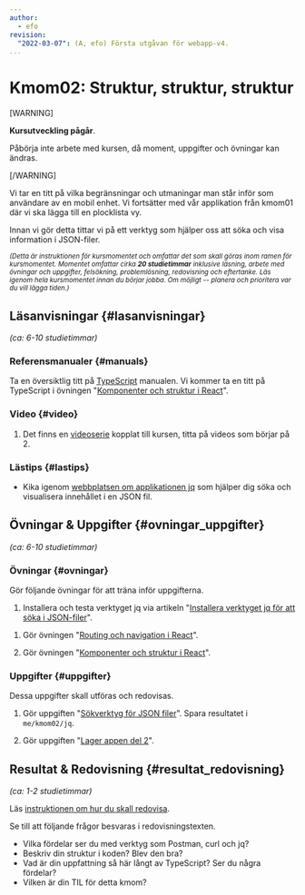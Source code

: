 ```yaml
---
author:
  - efo
revision:
  "2022-03-07": (A, efo) Första utgåvan för webapp-v4.
...
```

Kmom02: Struktur, struktur, struktur
==================================

[WARNING]

**Kursutveckling pågår**.

Påbörja inte arbete med kursen, då moment, uppgifter och övningar kan ändras.

[/WARNING]

Vi tar en titt på vilka begränsningar och utmaningar man står inför som användare av en mobil enhet. Vi fortsätter med vår applikation från kmom01 där vi ska lägga till en plocklista vy.

Innan vi gör detta tittar vi på ett verktyg som hjälper oss att söka och visa information i JSON-filer.

<!--more-->

<small><i>(Detta är instruktionen för kursmomentet och omfattar det som skall göras inom ramen för kursmomentet. Momentet omfattar cirka **20 studietimmar** inklusive läsning, arbete med övningar och uppgifter, felsökning, problemlösning, redovisning och eftertanke. Läs igenom hela kursmomentet innan du börjar jobba. Om möjligt -- planera och prioritera var du vill lägga tiden.)</i></small>



Läsanvisningar  {#lasanvisningar}
---------------------------------

*(ca: 6-10 studietimmar)*



### Referensmanualer {#manuals}

Ta en översiktlig titt på [TypeScript](https://www.typescriptlang.org/) manualen. Vi kommer ta en titt på TypeScript i övningen "[Komponenter och struktur i React](kunskap/komponenter-och-struktur-i-react)".



### Video  {#video}

1. Det finns en [videoserie](https://www.youtube.com/playlist?list=PLKtP9l5q3ce-1cVPTFJ_Zw9b7N2Y4_ANI) kopplat till kursen, titta på videos som börjar på 2.



### Lästips {#lastips}

* Kika igenom [webbplatsen om applikationen jq](https://stedolan.github.io/jq/) som hjälper dig söka och visualisera innehållet i en JSON fil.



Övningar & Uppgifter  {#ovningar_uppgifter}
-------------------------------------------

*(ca: 6-10 studietimmar)*



### Övningar {#ovningar}

Gör följande övningar för att träna inför uppgifterna.

1.  Installera och testa verktyget jq via artikeln "[Installera verktyget jq för att söka i JSON-filer](kunskap/installera-verktyget-jq-for-att-soka-i-json-filer)".

<!-- 1. Gör övningen "[Knappar för mobilen](kunskap/knappar-for-mobilen)". Spara eventuella testfiler i `me/kmom02/buttons`. -->

1. Gör övningen "[Routing och navigation i React](kunskap/routing-och-navigation-i-react)".

1. Gör övningen "[Komponenter och struktur i React](kunskap/komponenter-och-struktur-react)".



### Uppgifter {#uppgifter}

Dessa uppgifter skall utföras och redovisas.

1. Gör uppgiften "[Sökverktyg för JSON filer](uppgift/sokverktyg-for-json-filer)". Spara resultatet i `me/kmom02/jq`.

1. Gör uppgiften "[Lager appen del 2](uppgift/lager-appen-del-2-v2)".



Resultat & Redovisning  {#resultat_redovisning}
-----------------------------------------------

*(ca: 1-2 studietimmar)*

Läs [instruktionen om hur du skall redovisa](./../redovisa).

Se till att följande frågor besvaras i redovisningstexten.

* Vilka fördelar ser du med verktyg som Postman, curl och jq?
* Beskriv din struktur i koden? Blev den bra?
* Vad är din uppfattning så här långt av TypeScript? Ser du några fördelar?
* Vilken är din TIL för detta kmom?

